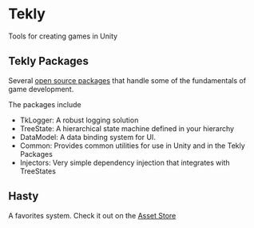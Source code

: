 # Tekly
Tools for creating games in Unity

## Tekly Packages
Several [open source packages](https://github.com/matt-tekly/tekly-packages) that handle some of the fundamentals of game development.

The packages include

- TkLogger: A robust logging solution
- TreeState: A hierarchical state machine defined in your hierarchy
- DataModel: A data binding system for UI. 
- Common: Provides common utilities for use in Unity and in the Tekly Packages
- Injectors: Very simple dependency injection that integrates with TreeStates

## Hasty

A favorites system. Check it out on the [Asset Store](https://u3d.as/2XwK)
